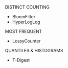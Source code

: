 
DISTINCT COUNTING

- BloomFilter
- HyperLogLog

MOST FREQUENT

- LossyCounter

QUANTILES & HISTOGRAMS

- T-Digest